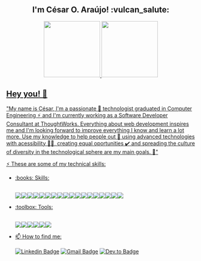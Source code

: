 
<h2 align="center">I'm César O. Araújo! :vulcan_salute:</h2>

<div align="center">
  <a href="https://github.com/oaraujocesar">
  <img height="150em" src="https://github-readme-stats.vercel.app/api?username=oaraujocesar&show_icons=true&theme=aura&include_all_commits=true&count_private=true" />
  <img height="150em" src="https://github-readme-stats.vercel.app/api/top-langs/?username=oaraujocesar&layout=compact&langs_count=7&theme=aura" />
</div>   
  
## Hey you! 👋

"My name is César, I'm a passionate :blue_heart: technologist graduated in Computer Engineering :zap: and I'm currently working as a Software Developer Consultant at ThoughtWorks. Everything about web development inspires me and I'm looking forward to improve everything I know and learn a lot more. Use my knowledge to help people out :handshake: using advanced technologies with acessibility :woman_in_manual_wheelchair:, creating equal oportunities :heavy_check_mark: and spreading the culture of diversity in the technological sphere are my main goals. :dart:"

:zap: These are some of my technical skills:
<ul>
  
  <li>:books: Skills:</li>
  <br/>
  <p align="left">
  <img src="https://img.shields.io/badge/HTML5-E34F26?style=for-the-badge&logo=html5&logoColor=white"><img src="https://img.shields.io/badge/CSS3-1572B6?style=for-the-badge&logo=css3&logoColor=white"><img src="https://img.shields.io/badge/JavaScript-F7DF1E?style=for-the-badge&logo=javascript&logoColor=black"><img src="https://img.shields.io/badge/TypeScript-007ACC?style=for-the-badge&logo=typescript&logoColor=white"><img src="https://img.shields.io/badge/React-20232A?style=for-the-badge&logo=react&logoColor=61DAFB"><img src="https://img.shields.io/badge/Go-007ACC?style=for-the-badge&logo=go&logoColor=white"><img src="https://img.shields.io/badge/Vuejs-4fc08d?style=for-the-badge&logo=vue.js&logoColor=white"><img src="https://img.shields.io/badge/Bootstrap-563D7C?style=for-the-badge&logo=bootstrap&logoColor=white"><img src="https://img.shields.io/badge/sass-bf4080?style=for-the-badge&logo=sass&logoColor=white"><img src="https://img.shields.io/badge/gulp-cf4647?style=for-the-badge&logo=gulp&logoColor=white"><img src="https://img.shields.io/badge/node-026e00?style=for-the-badge&logo=node.js&logoColor=white"><img src="https://img.shields.io/badge/php-4F5B93?style=for-the-badge&logo=php&logoColor=white"><img src="https://img.shields.io/badge/Wordpress-0073aa?style=for-the-badge&logo=wordpress&logoColor=white"><img src="https://img.shields.io/badge/Jest-c21325?style=for-the-badge&logo=jest&logoColor=white"><img src="https://img.shields.io/badge/Cypress-black?style=for-the-badge&logo=cypress&logoColor=white"><img src="https://img.shields.io/badge/Adonis-220052?style=for-the-badge&logo=adonisjs&logoColor=white"><img src="https://img.shields.io/badge/Express-259dff?style=for-the-badge&logo=express&logoColor=white"><img src="https://img.shields.io/badge/jQuery-0769AD?style=for-the-badge&logo=jquery&logoColor=white">
  </p>
  
  <li>:toolbox: Tools:</li>
  <br/>
  <p align="left">
<img src="https://img.shields.io/badge/Git-F05032?style=for-the-badge&logo=git&logoColor=white"><img src="https://img.shields.io/badge/Docker-2CA5E0?style=for-the-badge&logo=docker&logoColor=white"><img src="https://img.shields.io/badge/npm-CB3837?style=for-the-badge&logo=npm&logoColor=white"><img src="https://img.shields.io/badge/Adobe_xd-470137?style=for-the-badge&logo=adobe-xd&logoColor=white"><img src="https://img.shields.io/badge/Visual_Studio_Code-0078D4?style=for-the-badge&logo=visual%20studio%20code&logoColor=white"><img src="https://img.shields.io/badge/Figma-black?style=for-the-badge&logo=figma&logoColor=white">
  </p>
</ul>

* 📫 How to find me:<br><br> 
[![Linkedin Badge](https://img.shields.io/badge/LinkedIn-0077B5?style=for-the-badge&logo=linkedin&logoColor=white&link=https://www.linkedin.com/in/cesaroaraujo/)](https://www.linkedin.com/in/cesaroaraujo/)
[![Gmail Badge](https://img.shields.io/badge/Gmail-D14836?style=for-the-badge&logo=gmail&logoColor=white&link=oaraujocesar@gmail.com)](mailto:oaraujocesar@gmail.com)
[![Dev.to Badge](https://img.shields.io/badge/Dev.to-white?style=for-the-badge&logo=dev.to&logoColor=black&link=https://dev.to/oaraujocesar)](https://dev.to/oaraujocesar)
